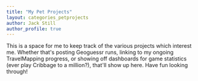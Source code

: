 ```yaml
---
title: "My Pet Projects"
layout: categories_petprojects
author: Jack Still
author_profile: true
---
```


This is a space for me to keep track of the various projects which interest me. Whether that's posting Geoguessr runs, linking to my ongoing TravelMapping progress, or showing off dashboards for game statistics (ever play Cribbage to a million?), that'll show up here. Have fun looking through!
